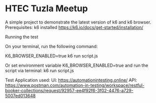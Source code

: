 # HTEC Tuzla Meetup

A simple project to demonstrate the latest version of k6 and k6 browser.
Prerequisites: k6 installed https://k6.io/docs/get-started/installation/

Running the test

On your terminal, run the following command:

K6_BROWSER_ENABLED=true k6 run script.js

Or set environment variable K6_BROWSER_ENABLED=true
and run the script via terminal: k6 run script.js

Test Application used:
UI: https://automationintesting.online/
API: https://www.postman.com/automation-in-testing/workspace/restful-booker-collections/request/92957-ee4f92f6-3f02-4476-a729-5007ed013648
